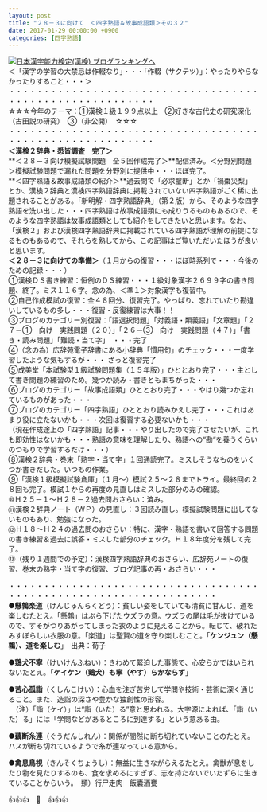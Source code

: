 ```yaml
---
layout: post
title: "２８－３に向けて　＜四字熟語＆故事成語類＞その３２"
date: 2017-01-29 00:00:00 +0900
categories: [四字熟語]
---
```


[![](/syuusyuu9701/assets/images/２８－３に向けて-＜四字熟語＆故事成語類＞その３２-br_c_3028_1.gif)](http://blog.with2.net/link.php?1659096:3028 "日本漢字能力検定(漢検) ブログランキングへ")[日本漢字能力検定(漢検) ブログランキングへ](http://blog.with2.net/link.php?1659096:3028)  
＜「漢字の学習の大禁忌は作輟なり」・・・「作輟（サクテツ）」：やったりやらなかったりすること・・・＞  
・・・・・・・・・・・・・・・・・・・・・・・・・・・・・・・・・・・・・・・・・・・・・・・・・・・・・・・・・  
☆☆☆今年のテーマ：①漢検１級１９９点以上　②好きな古代史の研究深化（古田説の研究）　③（非公開）　☆☆☆　　  
・・・・・・・・・・・・・・・・・・・・・・・・・・・・・・・・・・・・・・・・・・・・・・・・・・・・・・・・・  
**＜漢検２辞典・悉皆調査　完了＞**  
**＜２８－３向け模擬試験問題　全５回作成完了＞**配信済み。＜分野別問題＞模擬試験問題で漏れた問題を分野別に提供中・・・ほぼ完了。  
**＜四字熟語＆故事成語類の紹介＞**過去問で「必求壟断」とか「禍棗災梨」とか、漢検２辞典と漢検四字熟語辞典に掲載されていない四字熟語がごく稀に出題されることがある。「新明解・四字熟語辞典」（第２版）から、そのような四字熟語を洗い出した・・・四字熟語は故事成語類にも成りうるものもあるので、そのような四字熟語は故事成語類としても紹介をしてきたいと思います。なお、「漢検２」および漢検四字熟語辞典に掲載されている四字熟語が理解の前提になるものもあるので、それらを熟してから、この記事はご覧いただいたほうが良いと思います。  
**＜２８－３に向けての準備＞**（１月からの復習・・・ほぼ時系列で・・・今後のための記録・・・）  
①漢検ＤＳ書き練習：恒例のＤＳ練習・・・１級対象漢字２６９９字の書き問題、終了。ミス１１６字。念の為、＜準１＞対象漢字も復習中。  
②自己作成模試の復習：全４８回分、復習完了。やっぱり、忘れていたり勘違いしているもの多し・・・復習・反復練習は大事！！  
③ブログのカテゴリー別復習：「語選択問題」「対義語・類義語」「文章題」「２７－①　向け　実践問題（２０）」「２６－③　向け　実践問題（４７）」「書き・読み問題」「難読・当て字」　・・・完了  
④（念の為）広辞苑電子辞書にある小辞典「慣用句」のチェック・・・一度学習したような気もするが・・・ ざっと復習完了  
⑤成美堂「本試験型１級試験問題集（１５年版）」ひととおり完了・・・主として書き問題の練習のため。幾つか読み・書きともまちがった・・・  
⑥ブログのカテゴリー「故事成語類」ひととおり完了・・・やはり幾つか忘れているものがあった・・・  
⑦ブログのカテゴリー「四字熟語」ひととおり読みかえし完了・・・これはあまり役に立たないかも・・・次回は復習する必要ないかも・・・  
（現在作成途上の「四字熟語」記事・・・やり出したので完了させたいが、これも即効性はないかも・・・熟語の意味を理解したり、熟語への“勘“を養うぐらいのつもりで学習するだけ・・・）  
⑧漢検２辞典・巻末「熟字・当て字」１回通読完了。ミスしそうなものをいくつか書きだした。いつもの作業。  
⑨「漢検１級模擬試験倉庫」（１月～）模試２５～２８までトライ。最終回の２８回も完了。模試１からの再度の見直しはミスした部分のみの確認。  
⑩Ｈ２５－１～Ｈ２８－２過去問おさらい：済み。  
⑪漢検２辞典ノート（ＷＰ）の見直し：３回読み直し。模擬試験問題に出してないものもあり、勉強になった。  
⑫Ｈ１８～Ｈ２４の過去問のおさらい：特に、漢字・熟語を書いて回答する問題の書き練習＆過去に誤答・ミスした部分のチェック。Ｈ１８年度分を残して完了。  
⑬（残り１週間での予定）：漢検四字熟語辞典のおさらい、広辞苑ノートの復習、巻末の熟字・当て字の復習、ブログ記事の再・おさらい・・・  
  
・・・・・・・・・・・・・・・・・・・・・・・・・・・・・・・・・・・・・・・・・・・・・・・・・・・・・・・・・・・・・・・・・・  
●**懸鶉楽道**（けんじゅんらくどう）：貧しい姿をしていても清貧に甘んじ、道を楽しむたとえ。「懸鶉」はぶら下げたウズラの意。ウズラの尾は毛が抜けているので、すそがつりあがってしまった衣のように見えることから。転じて、破れたみすぼらしい衣服の意。「楽道」は聖賢の道を守り楽しむこと。「**ケンジュン（懸鶉）、道を楽しむ**」　出典：荀子  
  
●**鶏犬不寧**（けいけんふねい）：きわめて緊迫した事態で、心安らかではいられないたとえ。「**ケイケン（鶏犬）も寧（やす）らかならず**」  
  
●**苦心孤詣**（くしんこけい）：心血を注ぎ苦労して学問や技術・芸術に深く通じること。また、造詣の深さや豊かな独創性の形容。  
　（注）「詣（ケイ）」は“詣（いた）る”意と思われる。大字源によれば、「詣（いた）る」には「学問などがあるところに到達する」という意ある由。　  
  
●**藕断糸連**（ぐうだんしれん）：関係が間然に断ち切れていないことのたとえ。ハスが断ち切れているようで糸が連なっている意から。  
  
●**禽息鳥視**（きんそくちょうし）：無益に生きながらえるたとえ。禽獣が息をしたり物を見たりするのも、食を求めるにすぎず、志を持たないでいたずらに生きていることからいう。　類）行尸走肉　飯囊酒甕  
  
👍👍👍　🐔　👍👍👍  
  